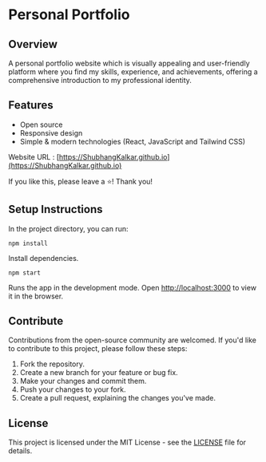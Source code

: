 # Personal Portfolio

## Overview

A personal portfolio website which is visually appealing and user-friendly platform where you find my skills, experience, and achievements, offering a comprehensive introduction to my professional identity.

## Features

* Open source
* Responsive design
* Simple & modern technologies (React, JavaScript and Tailwind CSS)

Website URL : [https://ShubhangKalkar.github.io](https://ShubhangKalkar.github.io)

If you like this, please leave a ⭐! Thank you!

## Setup Instructions

In the project directory, you can run:

```
npm install
```

Install dependencies.

```
npm start
```

Runs the app in the development mode. Open [http://localhost:3000](http://localhost:3000) to view it in the browser.

## Contribute

Contributions from the open-source community are welcomed. If you'd like to contribute to this project, please follow these steps:

1. Fork the repository.
2. Create a new branch for your feature or bug fix.
3. Make your changes and commit them.
4. Push your changes to your fork.
5. Create a pull request, explaining the changes you've made.

## License

This project is licensed under the MIT License - see the [LICENSE](LICENSE) file for details.
